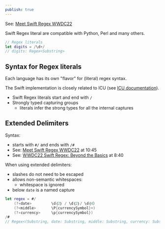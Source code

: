 ```yaml
---
publish: true
---
```

See: [Meet Swift Regex WWDC22](https://wwdcnotes.com/documentation/wwdcnotes/wwdc22-110357-meet-swift-regex/)

Swift Regex literal are compatible with Python, Perl and many others. 

```swift
// Regex literals
let digits = /\d+/
// digits: Regex<Substring>
```

## Syntax for Regex literals
Each language has its own "flavor" for (literal) regex syntax.

The Swift implementation is closely related to ICU (see [ICU documentation](https://unicode-org.github.io/icu/userguide/strings/regexp.html)). 

- Swift Regex literals start and end with `/`
- Strongly typed capturing groups
	- literals infer the strong types for all the internal captures



## Extended Delimiters
Syntax: 
- starts with `#/` and ends with `/#` 
- See: [Meet Swift Regex WWDC22](https://wwdcnotes.com/documentation/wwdcnotes/wwdc22-110357-meet-swift-regex/) at 10:45
- See: [WWDC22 Swift Regex: Beyond the Basics](https://wwdcnotes.com/documentation/wwdcnotes/wwdc22-110358-swift-regex-beyond-the-basics/) at 8:40 

When using extended delimiters: 
- slashes do not need to be escaped
- allows non-semantic whitespaces: 
	- whitespace is ignored
- below `date` is a named capture 
```swift
let regex = #/
	(?‹date>         \d｛2｝ / \d｛2｝/ \d｛4）
	(?<middle>       \P{currencySymbol}+)
	(?‹currency>     \p{currencySymbol})
/#
// Regex<(Substring, date: Substring, middle: Substring, currency: Substring)>
```